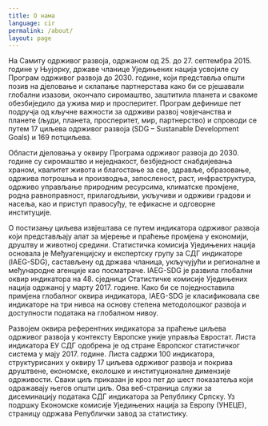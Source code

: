 ```yaml
---
title: О нама
language: cir
permalink: /about/
layout: page
---
```


На Самиту одрживог развоја, одржаном од 25. до 27. септембра 2015. године у Њујорку, државе чланицe Уједињених нација усвојиле су Програм одрживог развоја до 2030. године, који представља општи позив на дјеловање и склапање партнерстава како би се рјешавали глобални изазови, окончало сиромаштво, заштитила планета и свакоме обезбиједило да ужива мир и просперитет. Програм дефинише пет подручја од кључне важности за одрживи развој човјечанства и планете (људи, планета, просперитет, мир, партнерство) и спроводи се путем 17 циљева одрживог развоја (SDG – Sustanable Development Goals) и 169 потциљева.

Области дјеловања у оквиру Програма одрживог развоја до 2030. године су сиромаштво и неједнакост, безбједност снабдијевања храном, квалитет живота и благостање за све, здравље, образовање, одржива потрошња и производња, запосленост, раст, инфраструктура, одрживо управљање природним ресурсима, климатске промјене, родна равноправност, прилагодљиви, укључиви и одрживи градови и насеља, као и приступ правосуђу, те ефикасне и одговорне институције.

О постизању циљева извјештава се путем индикатора одрживог развоја који представљају алат за мјерење и праћење промјена у економији, друштву и животној средини. Статистичка комисија Уједињених нација основала је Међуагенцијску и експертску групу за СДГ индикаторе (IAEG-SDG), састављену од држава чланица, укључујући и регионалне и међународне агенције као посматраче. IAEG-SDG је развила глобални оквир индикатора на 48. сједници Статистичке комисије Уједињених нација одржаној у марту 2017. године. Како би се поједноставила примјена глобалног оквира индикатора, IAEG-SDG је класификовала све индикаторе на три нивоа на основу степена методолошког развоја и доступности података на глобалном нивоу. 

Развојем оквира референтних индикатора за праћење циљева одрживог развоја у контексту Европске уније управља Евростат. Листа индикатора ЕУ СДГ одобрена је од стране Европског статистичког система у мају 2017. године. Листа садржи 100 индикатора, структурисаних у оквиру 17 циљева одрживог развоја и покрива друштвене, економске, еколошке и институционалне димензије одрживости. Сваки циљ приказан је кроз пет до шест показатеља који одражавају његов општи циљ.
Ова веб-страница служи за дисеминацију података СДГ индикатора за Републику Српску. Уз подршку Економске комисије Уједињених нација за Европу (УНЕЦЕ), страницу одржава Републички завод за статистику.